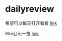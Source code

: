 # dailyreview
希望可以每天打开看看
[link](https://wdxtub.com/interview/14520609088903.html)

955公司一览
[link](https://feathub.com/formulahendry/955.WLB?)
